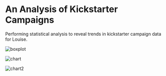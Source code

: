 # An Analysis of Kickstarter Campaigns
Performing statistical analysis to reveal trends in kickstarter campaign data for Louise.

![boxplot](C:\Users\marka\OneDrive\Desktop\boxplot.png)

![chart](C:\Users\marka\OneDrive\Desktop\bootcamp\crowdfunding\chart.png)

![chart2](C:\Users\marka\OneDrive\Desktop\bootcamp\crowdfunding\chart2.png)
